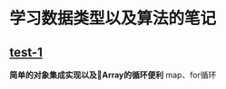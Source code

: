 # 学习数据类型以及算法的笔记

## [test-1](https://github.com/Jhaidi/studyAlgorithm/tree/master/test-1)

**简单的对象集成实现以及Array的循环便利**
map、for循环